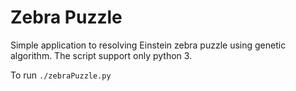 # Zebra Puzzle
Simple application to resolving Einstein zebra puzzle using genetic algorithm. The script support only python 3.

To run <code>./zebraPuzzle.py</code>